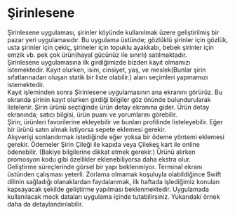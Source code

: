 
# Şirinlesene  
Şirinlesene uygulaması, şirinler köyünde kullanılmak üzere geliştirilmiş bir pazar yeri
uygulamasıdır. Bu uygulama üstünde; gözlüklü şirinler için gözlük, usta şirinler için çekiç,
şirineler için topuklu ayakkabı, bebek şirinler için emzik vb. pek çok ürün(hayal gücünüz ile
sınırlı) satılmaktadır.  
Şirinlesene uygulamasına ilk girdiğimizde bizden kayıt olmamızı istemektedir. Kayıt olurken,
isim, cinsiyet, yaş, ve meslek(Bunlar şirin sıfatlarınadan oluşan statik bir liste olabilir.) alanı
seçimleri yapmamızı istemektedir.  
Kayıt işleminden sonra Şirinlesene uygulamasının ana ekranını görürüz. Bu ekranda şirinin
kayıt olurken girdiği bilgiler göz önünde bulundurularak listelenir.
Şirin ürünü seçtiğinde ürün detay ekranına gider. Ürün detay ekranında; satıcı bilgisi, ürün
puanı ve yorumlarını görebilir.  
Şirin, ürünleri favorilerine ekleyebilir ve bunları profilinde listeleyebilir. Eğer bir ürünü satın
almak istiyorsa sepete eklemesi gerekir.  
Alışverişi sonlandırmak istediğinde eğer yoksa bir ödeme yöntemi eklemesi gerekir.
Ödemeler Şirin Çileği ile kapıda veya Çilekeş kart ile online ödenebilir. (Bakiye bilgilerine
dikkat etmek gerekir.) Ürünü alırken promosyon kodu gibi özellikler eklenebiliyorsa daha
ekstra olur.  
Geliştirme süreçlerinde görsel bir yapı beklenmiyor. Terminal ekranı üstünden çalışması
yeterli. Zorlama olmamak koşuluyla olabildiğince Swift dilinin sağladığı olanaklardan
faydalanmak, ilk haftada işlediğimiz konuları kapsayacak şekilde geliştirme yapılması
beklenmektedir. Uygulamada kullanılacak mock dataları uygulama içinde tutabilirsiniz.
Yukarıdaki örnek daha da detaylandırılabilir.  
